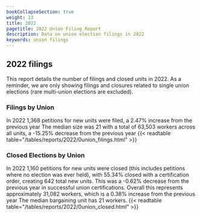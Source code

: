```yaml
---
bookCollapseSection: true
weight: 13
title: 2022
pagetitle: 2022 Union Filing Report
description: Data on union election filings in 2022
keywords: union filings
---
```


## 2022 filings

This report details the number of filings and closed units in 2022. As a reminder, we are only showing filings and closures related to single union elections (rare multi-union elections are excluded).

### Filings by Union
In 2022 1,368 petitions for new units were filed, a 2.47% increase from the previous year The median size was 21 with a total of 63,503 workers across all units, a -15.25% decrease from the previous year
{{< readtable table="/tables/reports/2022/0union_filings.html" >}}

### Closed Elections by Union
In 2022 1,160 petitions for new units were closed (this includes petitions where no election was ever held), with 55.34% closed with a certification order, creating 642 total new units. This was a -0.62% decrease from the previous year in successful union certifications. Overall this represents approximately 31,082 workers, which is a 0.38% increase from the previous year The median bargaining unit has 21 workers.
{{< readtable table="/tables/reports/2022/0union_closed.html" >}}
